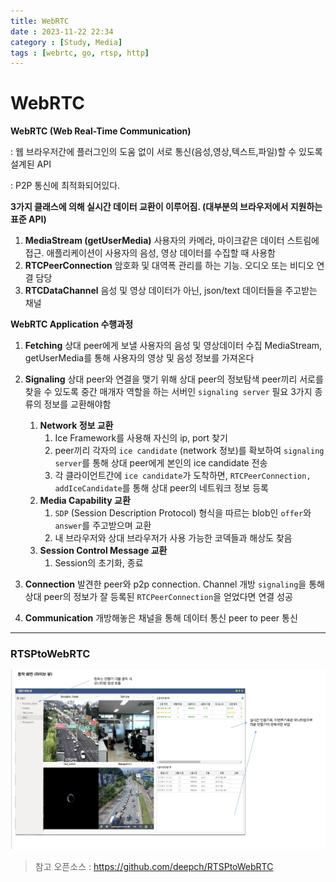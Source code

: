 ```yaml
---
title: WebRTC
date : 2023-11-22 22:34
category : [Study, Media]
tags : [webrtc, go, rtsp, http]
---
```


# WebRTC

**WebRTC (Web Real-Time Communication)** 

: 웹 브라우저간에 플러그인의 도움 없이 서로 통신(음성,영상,텍스트,파일)할 수 있도록 설계된 API

: P2P 통신에 최적화되어있다.

**3가지 클래스에 의해 실시간 데이터 교환이 이루어짐. (대부분의 브라우저에서 지원하는 표준 API)**

1. **MediaStream (getUserMedia)**
사용자의 카메라, 마이크같은 데이터 스트림에 접근. 애플리케이션이 사용자의 음성, 영상 데이터를 수집할 때 사용함
2. **RTCPeerConnection**
암호화 및 대역폭 관리를 하는 기능. 오디오 또는 비디오 연결 담당
3. **RTCDataChannel**
음성 및 영상 데이터가 아닌, json/text 데이터들을 주고받는 채널

**WebRTC Application 수행과정** 

1. **Fetching**
상대 peer에게 보낼 사용자의 음성 및 영상데이터 수집
MediaStream, getUserMedia를 통해 사용자의 영상 및 음성 정보를 가져온다

2. **Signaling**
상대 peer와 연결을 맺기 위해 상대 peer의 정보탐색
peer끼리 서로를 찾을 수 있도록 중간 매개자 역할을 하는 서버인 `signaling server` 필요
3가지 종류의 정보를 교환해야함
    1. **Network 정보 교환**
        1. Ice Framework를 사용해 자신의 ip, port 찾기
        2. peer끼리 각자의 `ice candidate` (network 정보)를 확보하여 `signaling server`를 통해 상대 peer에게 본인의 ice candidate 전송
        3. 각 클라이언트간에 `ice candidate`가 도착하면, `RTCPeerConnection,` `addIceCandidate`를 통해 상대 peer의 네트워크 정보 등록
    2. **Media Capability 교환**
        1. `SDP` (Session Description Protocol) 형식을 따르는 blob인 `offer`와 `answer`를 주고받으며 교환
        2. 내 브라우저와 상대 브라우저가 사용 가능한 코덱들과 해상도 찾음
    3. **Session Control Message 교환**
        1. Session의 초기화, 종료
3. **Connection**
발견한 peer와 p2p connection. Channel 개방
`signaling`을 통해 상대 peer의 정보가 잘 등록된 `RTCPeerConnection`을 얻었다면 연결 성공
4. **Communication**
개방해놓은 채널을 통해 데이터 통신
peer to peer 통신

---
### RTSPtoWebRTC 
![](/assets/img/YY-MM/2023-11-22-22-39-30.png)

> 참고 오픈소스 : <https://github.com/deepch/RTSPtoWebRTC>